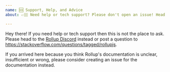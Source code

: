 ```yaml
---
name: 🆘 Support, Help, and Advice
about: 👉🏽 Need help or tech support? Please don't open an issue! Head to https://is.gd/rollup_chat or https://stackoverflow.com/questions/tagged/rollupjs.

---
```


Hey there! If you need help or tech support then this is not the place to
ask. Please head to the [Rollup Discord](https://is.gd/rollup_chat)
instead or post a question to https://stackoverflow.com/questions/tagged/rollupjs.

If you arrived here because you think Rollup's documentation is unclear,
insufficient or wrong, please consider creating an issue for the documentation
instead.
